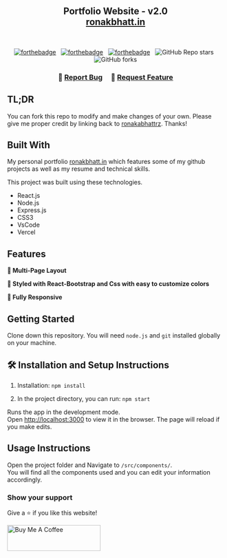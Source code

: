 <h2 align="center">
  Portfolio Website - v2.0<br/>
  <a href="https://www.ronakbhatt.in/" target="_blank">ronakbhatt.in</a>
</h2>
<!-- <div align="center">
  <img alt="Demo" src="./Images/readme-img1.png" />
</div> -->

<br/>

<center>

[![forthebadge](https://forthebadge.com/images/badges/built-with-love.svg)](https://forthebadge.com) &nbsp;
[![forthebadge](https://forthebadge.com/images/badges/made-with-javascript.svg)](https://forthebadge.com) &nbsp;
[![forthebadge](https://forthebadge.com/images/badges/open-source.svg)](https://forthebadge.com) &nbsp;
![GitHub Repo stars](https://img.shields.io/github/stars/ronakabhattrz/Portfolio?color=red&logo=github&style=for-the-badge) &nbsp;
![GitHub forks](https://img.shields.io/github/forks/ronakabhattrz/Portfolio?color=red&logo=github&style=for-the-badge)

</center>

<h3 align="center">
    🔹
    <a href="https://github.com/ronakabhattrz/portfolio-ronak/issues">Report Bug</a> &nbsp; &nbsp;
    🔹
    <a href="https://github.com/ronakabhattrz/portfolio-ronak/issues">Request Feature</a>
</h3>

## TL;DR

You can fork this repo to modify and make changes of your own. Please give me proper credit by linking back to [ronakabhattrz](https://github.com/ronakabhattrz/portfolio-ronak). Thanks!

## Built With

My personal portfolio <a href="https://www.ronakbhatt.in/" target="_blank">ronakbhatt.in</a> which features some of my github projects as well as my resume and technical skills.<br/>

This project was built using these technologies.

- React.js
- Node.js
- Express.js
- CSS3
- VsCode
- Vercel

## Features

**📖 Multi-Page Layout**

**🎨 Styled with React-Bootstrap and Css with easy to customize colors**

**📱 Fully Responsive**

## Getting Started

Clone down this repository. You will need `node.js` and `git` installed globally on your machine.

## 🛠 Installation and Setup Instructions

1. Installation: `npm install`

2. In the project directory, you can run: `npm start`

Runs the app in the development mode.\
Open [http://localhost:3000](http://localhost:3000) to view it in the browser.
The page will reload if you make edits.

## Usage Instructions

Open the project folder and Navigate to `/src/components/`. <br/>
You will find all the components used and you can edit your information accordingly.

### Show your support

Give a ⭐ if you like this website!

<a href="https://www.buymeacoffee.com/ronakabhattrz" target="_blank"><img src="https://cdn.buymeacoffee.com/buttons/v2/default-violet.png" alt="Buy Me A Coffee" height= "60px" width= "217px" ></a>

